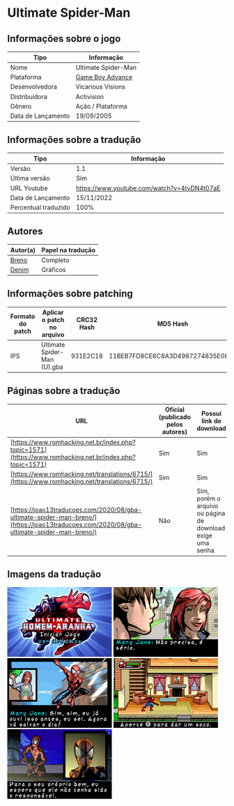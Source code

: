 # Ultimate Spider-Man

## Informações sobre o jogo

| Tipo | Informação |
| ----------- | ----------- |
| Nome | Ultimate Spider\-Man |
| Plataforma | [Game Boy Advance](../) |
| Desenvolvedora | Vicarious Visions |
| Distribuidora | Activision |
| Gênero | Ação / Plataforma |
| Data de Lançamento | 19/09/2005 |

## Informações sobre a tradução

| Tipo | Informação |
| ----------- | ----------- |
| Versão | 1\.1 |
| Última versão | Sim |
| URL Youtube | https://www.youtube.com/watch?v=4tvDN4t07aE |
| Data de Lançamento | 15/11/2022 |
| Percentual traduzido | 100% |

## Autores

| Autor(a) | Papel na tradução |
| ----------- | ----------- |
| [Breno](../../../autores/breno/) | Completo |
| [Denim](../../../autores/denim/) | Gráficos |

## Informações sobre patching

| Formato do patch | Aplicar o patch no arquivo | CRC32 Hash | MD5 Hash |
| ----------- | ----------- | ----------- | ----------- |
| IPS | Ultimate Spider\-Man \(U\)\.gba | 931E2C18 | 11BEB7FD8CE6C8A3D4987274835E0843 |

## Páginas sobre a tradução

| URL | Oficial (publicado pelos autores) | Possuí link de download |
| ----------- | ----------- | ----------- |
| [https://www.romhacking.net.br/index.php?topic=1571](https://www.romhacking.net.br/index.php?topic=1571) | Sim | Sim |
| [https://www.romhacking.net/translations/6715/](https://www.romhacking.net/translations/6715/) | Sim | Sim |
| [https://joao13traducoes.com/2020/08/gba-ultimate-spider-man-breno/](https://joao13traducoes.com/2020/08/gba-ultimate-spider-man-breno/) | Não | Sim, porém o arquivo ou página de download exige uma senha |

## Imagens da tradução

![Imagem de exemplo da tradução 1](1.png)
![Imagem de exemplo da tradução 2](2.png)
![Imagem de exemplo da tradução 3](3.png)
![Imagem de exemplo da tradução 4](4.png)
![Imagem de exemplo da tradução 5](5.png)